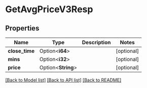 # GetAvgPriceV3Resp

## Properties

Name | Type | Description | Notes
------------ | ------------- | ------------- | -------------
**close_time** | Option<**i64**> |  | [optional]
**mins** | Option<**i32**> |  | [optional]
**price** | Option<**String**> |  | [optional]

[[Back to Model list]](../README.md#documentation-for-models) [[Back to API list]](../README.md#documentation-for-api-endpoints) [[Back to README]](../README.md)


